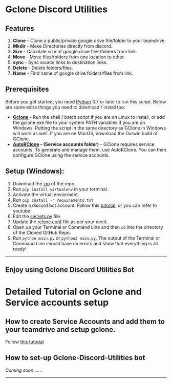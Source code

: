 # Gclone Discord Utilities
## Features
1. **Clone**  - Clone a public/private google drive file/folder to your teamdrive.
2. **Mkdir**  - Make Directories directly from discord.
3. **Size**   - Calculate size of google drive files/folders from link.
4. **Move**   - Move files/folders from one location to other.
5. **sync**   - Sync source links to destination links.
6. **Delete** - Delete folders/files.
7. **Name**   - Find name of google drive folders/files from link.
## Prerequisites
Before you get started, you need [Python](https://www.python.org/) 3.7 or later to run this script. Below are some extra things you need to download / install too:

- **[Gclone](https://github.com/donwa/gclone)** - Run the shell / batch script if you are on Linux to install, or add the gclone.exe file to your system PATH variables if you are on Windows. Putting the script in the same directory as GClone in Windows will work as well. If you are on MacOS, download the Darwin build of GClone.
- **[AutoRClone](https://github.com/xyou365/autorclone) - (Service accounts folder)** - GClone requires service accounts. To generate and manage them, use AutoRClone. You can then configure GClone using the service accounts.

## Setup (Windows):
1. Download the [zip](https://codeload.github.com/jsmsj/Gclone-Discord-Utilities/zip/refs/heads/main) of the repo.
2. Run `pip install virtualenv` in your terminal.
3. Activate the virtual enviorment.
4. Run `pip install -r requirements.txt`
5. Create a discord bot account. Follow this [tutorial](https://discordpy.readthedocs.io/en/stable/discord.html), or you can refer to youtube.
6. Edit the [secrets.py](secrets.py) file.
7. Update the [rclone.conf](rclone.conf) file as per your need.
8. Open up your Terminal or Command Line and then `cd` into the directory of the Cloned GitHub Repo.
9. Run `python main.py` or `python3 main.py`. The output of the Terminal or Command Line should have no errors and show that everything is all ready!
---
**Enjoy using Gclone Discord Utilities Bot**
----
# Detailed Tutorial on Gclone and Service accounts setup

## How to create Service Accounts and add them to your teamdrive and setup gclone.
Follow [this tutorial](https://rentry.co/gcloneguide)

## How to set-up Gclone-Discord-Utilities bot 
_Coming soon ......_

---

